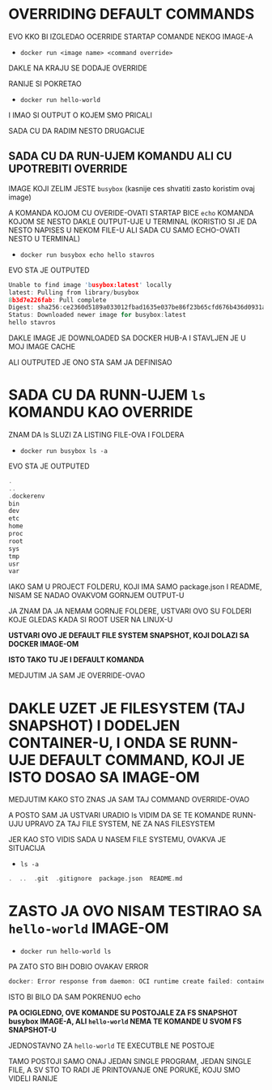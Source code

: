 # OVERRIDING DEFAULT COMMANDS

EVO KKO BI IZGLEDAO OCERRIDE STARTAP COMANDE NEKOG IMAGE-A

- `docker run <image name> <command override>`

DAKLE NA KRAJU SE DODAJE OVERRIDE

RANIJE SI POKRETAO

- `docker run hello-world`

I IMAO SI OUTPUT O KOJEM SMO PRICALI

SADA CU DA RADIM NESTO DRUGACIJE

## SADA CU DA RUN-UJEM KOMANDU ALI CU UPOTREBITI OVERRIDE

IMAGE KOJI ZELIM JESTE `busybox` (kasnije ces shvatiti zasto koristim ovaj image)

A KOMANDA KOJOM CU OVERIDE-OVATI STARTAP BICE `echo` KOMANDA KOJOM SE NESTO DAKLE OUTPUT-UJE U TERMINAL (KORISTIO SI JE DA NESTO NAPISES U NEKOM FILE-U ALI SADA CU SAMO ECHO-OVATI NESTO U TERMINAL\)

- `docker run busybox echo hello stavros`

EVO STA JE OUTPUTED

```c
Unable to find image 'busybox:latest' locally
latest: Pulling from library/busybox
8b3d7e226fab: Pull complete 
Digest: sha256:ce2360d5189a033012fbad1635e037be86f23b65cfd676b436d0931af390a2ac
Status: Downloaded newer image for busybox:latest
hello stavros

```

DAKLE IMAGE JE DOWNLOADED SA DOCKER HUB-A I STAVLJEN JE U MOJ IMAGE CACHE

ALI OUTPUTED JE ONO STA SAM JA DEFINISAO

# SADA CU DA RUNN-UJEM `ls` KOMANDU KAO OVERRIDE

ZNAM DA ls SLUZI ZA LISTING FILE-OVA I FOLDERA

- `docker run busybox ls -a`

EVO STA JE OUTPUTED

```c
.
..
.dockerenv
bin
dev
etc
home
proc
root
sys
tmp
usr
var
```

IAKO SAM U PROJECT FOLDERU, KOJI IMA SAMO package.json I README, NISAM SE NADAO OVAKVOM GORNJEM OUTPUT-U

JA ZNAM DA JA NEMAM GORNJE FOLDERE, USTVARI OVO SU FOLDERI KOJE GLEDAS KADA SI ROOT USER NA LINUX-U

**USTVARI OVO JE DEFAULT FILE SYSTEM SNAPSHOT, KOJI DOLAZI SA DOCKER IMAGE-OM**

**ISTO TAKO TU JE I DEFAULT KOMANDA**

MEDJUTIM JA SAM JE OVERRIDE-OVAO

# DAKLE UZET JE FILESYSTEM (TAJ SNAPSHOT) I DODELJEN CONTAINER-U, I ONDA SE RUNN-UJE DEFAULT COMMAND, KOJI JE ISTO DOSAO SA IMAGE-OM

MEDJUTIM KAKO STO ZNAS JA SAM TAJ COMMAND OVERRIDE-OVAO

A POSTO SAM JA USTVARI URADIO ls VIDIM DA SE TE KOMANDE RUNN-UJU UPRAVO ZA TAJ FILE SYSTEM, NE ZA NAS FILESYSTEM

JER KAO STO VIDIS SADA U NASEM FILE SYSTEMU, OVAKVA JE SITUACIJA

- `ls -a`

```c
.  ..  .git  .gitignore  package.json  README.md
```

#  ZASTO JA OVO NISAM TESTIRAO SA `hello-world` IMAGE-OM

- `docker run hello-world ls`

PA ZATO STO BIH DOBIO OVAKAV ERROR

```c
docker: Error response from daemon: OCI runtime create failed: container_linux.go:367: starting container process caused: exec: "ls": executable file not found in $PATH: unknown.  
```

ISTO BI BILO DA SAM POKRENUO echo

**PA OCIGLEDNO, OVE KOMANDE SU POSTOJALE ZA FS SNAPSHOT busybox IMAGE-A, ALI `hello-world` NEMA TE KOMANDE U SVOM FS SNAPSHOT-U**

JEDNOSTAVNO ZA `hello-world` TE EXECUTBLE NE POSTOJE 

TAMO POSTOJI SAMO ONAJ JEDAN SINGLE PROGRAM, JEDAN SINGLE FILE, A SV STO TO RADI JE PRINTOVANJE ONE PORUKE, KOJU SMO VIDELI RANIJE
